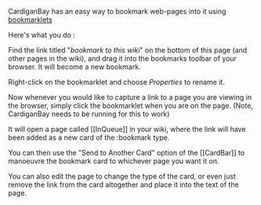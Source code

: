 
CardiganBay has an easy way to bookmark web-pages into it using [bookmarklets](https://support.mozilla.org/en-US/kb/bookmarklets-perform-common-web-page-tasks)

Here's what you do :

Find the link titled "*bookmark to this wiki*" on the bottom of this page (and other pages in the wiki), and drag it into the bookmarks toolbar of your browser. It will become a new bookmark.

Right-click on the bookmarklet and choose *Properties* to rename it.

Now whenever you would like to capture a link to a page you are viewing in the browser, simply click the bookmarklet when you are on the page. (Note, CardiganBay needs to be running for this to work)

It will open a page called [[InQueue]] in your wiki, where the link will have been added as a new card of the :bookmark type.

You can then use the "Send to Another Card" option of the [[CardBar]] to manoeuvre the bookmark card to whichever page you want it on.

You can also edit the page to change the type of the card, or even just remove the link from the card altogether and place it into the text of the page.